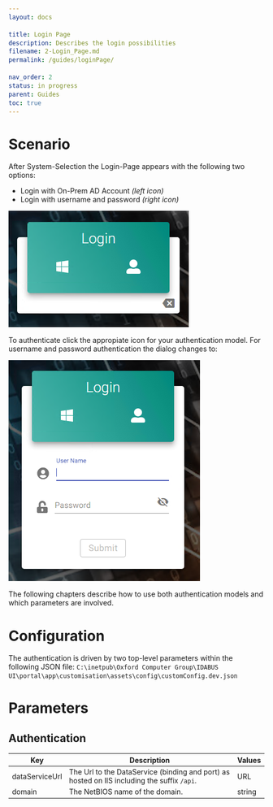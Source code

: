 ```yaml
---
layout: docs

title: Login Page
description: Describes the login possibilities
filename: 2-Login_Page.md
permalink: /guides/loginPage/

nav_order: 2
status: in progress
parent: Guides
toc: true
---
```


# Scenario

After System-Selection the Login-Page appears with the following two options:
- Login with On-Prem AD Account _(left icon)_
- Login with username and password _(right icon)_

![image.png](/img/image-6a8f4b5f-5eb7-4c1d-8558-c5f185c059da.png)

To authenticate click the appropiate icon for your authentication model. For username and password authentication the dialog changes to:

![image.png](/img/image-ef12a978-b804-4d17-bea9-2e20021df5ec.png)

The following chapters describe how to use both authentication models and which parameters are involved.

# Configuration

The authentication is driven by two top-level parameters within the following JSON file:
`C:\inetpub\Oxford Computer Group\IDABUS UI\portal\app\customisation\assets\config\customConfig.dev.json`

# Parameters
## Authentication

| Key | Description | Values |
|-----|-------------|--------|
| dataServiceUrl| The Url to the DataService (binding and port) as hosted on IIS including the suffix `/api`. | URL |
| domain | The NetBIOS name of the domain. | string |
